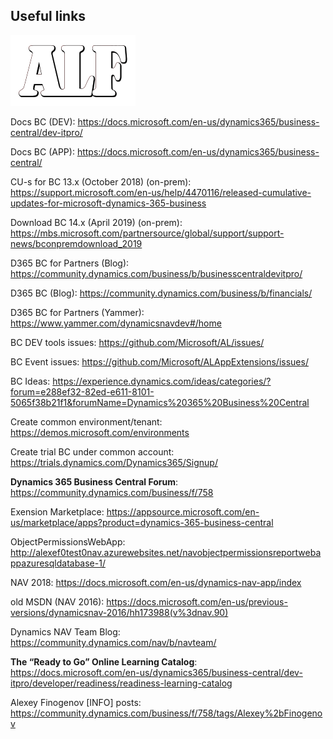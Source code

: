 ## Useful links
![](media/ALFlogo.png)

Docs BC (DEV):
<https://docs.microsoft.com/en-us/dynamics365/business-central/dev-itpro/>

Docs BC (APP):
<https://docs.microsoft.com/en-us/dynamics365/business-central/>

CU-s for BC 13.x (October 2018) (on-prem):
<https://support.microsoft.com/en-us/help/4470116/released-cumulative-updates-for-microsoft-dynamics-365-business>

Download BC 14.x (April 2019) (on-prem):
<https://mbs.microsoft.com/partnersource/global/support/support-news/bconpremdownload_2019>

D365 BC for Partners (Blog):
<https://community.dynamics.com/business/b/businesscentraldevitpro/>

D365 BC (Blog):
<https://community.dynamics.com/business/b/financials/>

D365 BC for Partners (Yammer):
<https://www.yammer.com/dynamicsnavdev#/home>

BC DEV tools issues: <https://github.com/Microsoft/AL/issues/>

BC Event issues: <https://github.com/Microsoft/ALAppExtensions/issues/>

BC Ideas:
<https://experience.dynamics.com/ideas/categories/?forum=e288ef32-82ed-e611-8101-5065f38b21f1&forumName=Dynamics%20365%20Business%20Central>

Create common environment/tenant:
<https://demos.microsoft.com/environments>

Create trial BC under common account:
<https://trials.dynamics.com/Dynamics365/Signup/>

**Dynamics 365 Business Central Forum**:
<https://community.dynamics.com/business/f/758>

Exension Marketplace:
<https://appsource.microsoft.com/en-us/marketplace/apps?product=dynamics-365-business-central>

ObjectPermissionsWebApp:
<http://alexef0test0nav.azurewebsites.net/navobjectpermissionsreportwebappazuresqldatabase-1/>

NAV 2018: <https://docs.microsoft.com/en-us/dynamics-nav-app/index>

old MSDN (NAV 2016): <https://docs.microsoft.com/en-us/previous-versions/dynamicsnav-2016/hh173988(v%3dnav.90)>

Dynamics NAV Team Blog: <https://community.dynamics.com/nav/b/navteam/>

**The “Ready to Go” Online Learning Catalog**: <https://docs.microsoft.com/en-us/dynamics365/business-central/dev-itpro/developer/readiness/readiness-learning-catalog>

Alexey Finogenov [INFO] posts: <https://community.dynamics.com/business/f/758/tags/Alexey%2bFinogenov>

